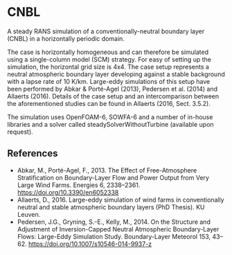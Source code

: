 # CNBL

A steady RANS simulation of a conventionally-neutral boundary layer (CNBL) in a horizontally periodic domain.

The case is horizontally homogeneous and can therefore be simulated using a single-column model (SCM) strategy. For easy of setting up the simulation, the horizontal grid size is 4x4.
The case setup represents a neutral atmospheric boundary layer developing against a stable background with a lapse rate of 10 K/km. Large-eddy simulations of this setup have been performed by Abkar & Porté-Agel (2013), Pedersen et al. (2014) and Allaerts (2016). Details of the case setup and an intercomparison between the aforementioned studies can be found in Allaerts (2016, Sect. 3.5.2).

The simulation uses OpenFOAM-6, SOWFA-6 and a number of in-house libraries and a solver called steadySolverWithoutTurbine (available upon request).

## References
- Abkar, M., Porté-Agel, F., 2013. The Effect of Free-Atmosphere Stratification on Boundary-Layer Flow and Power Output from Very Large Wind Farms. Energies 6, 2338–2361. https://doi.org/10.3390/en6052338
- Allaerts, D., 2016. Large-eddy simulation of wind farms in conventionally neutral and stable atmospheric boundary layers (PhD Thesis). KU Leuven.
- Pedersen, J.G., Gryning, S.-E., Kelly, M., 2014. On the Structure and Adjustment of Inversion-Capped Neutral Atmospheric Boundary-Layer Flows: Large-Eddy Simulation Study. Boundary-Layer Meteorol 153, 43–62. https://doi.org/10.1007/s10546-014-9937-z

